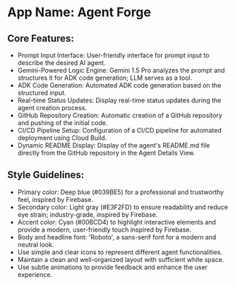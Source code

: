 # **App Name**: Agent Forge

## Core Features:

- Prompt Input Interface: User-friendly interface for prompt input to describe the desired AI agent.
- Gemini-Powered Logic Engine: Gemini 1.5 Pro analyzes the prompt and structures it for ADK code generation; LLM serves as a tool.
- ADK Code Generation: Automated ADK code generation based on the structured input.
- Real-time Status Updates: Display real-time status updates during the agent creation process.
- GitHub Repository Creation: Automatic creation of a GitHub repository and pushing of the initial code.
- CI/CD Pipeline Setup: Configuration of a CI/CD pipeline for automated deployment using Cloud Build.
- Dynamic README Display: Display of the agent's README.md file directly from the GitHub repository in the Agent Details View.

## Style Guidelines:

- Primary color: Deep blue (#039BE5) for a professional and trustworthy feel, inspired by Firebase.
- Secondary color: Light gray (#E3F2FD) to ensure readability and reduce eye strain; industry-grade, inspired by Firebase.
- Accent color: Cyan (#00BCD4) to highlight interactive elements and provide a modern, user-friendly touch inspired by Firebase.
- Body and headline font: 'Roboto', a sans-serif font for a modern and neutral look.
- Use simple and clear icons to represent different agent functionalities.
- Maintain a clean and well-organized layout with sufficient white space.
- Use subtle animations to provide feedback and enhance the user experience.